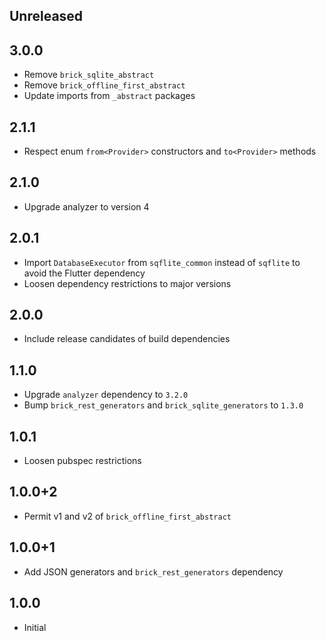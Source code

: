 ## Unreleased

## 3.0.0

* Remove `brick_sqlite_abstract`
* Remove `brick_offline_first_abstract`
* Update imports from `_abstract` packages

## 2.1.1

* Respect enum `from<Provider>` constructors and `to<Provider>` methods

## 2.1.0

* Upgrade analyzer to version 4

## 2.0.1

* Import `DatabaseExecutor` from `sqflite_common` instead of `sqflite` to avoid the Flutter dependency
* Loosen dependency restrictions to major versions

## 2.0.0

* Include release candidates of build dependencies

## 1.1.0

* Upgrade `analyzer` dependency to `3.2.0`
* Bump `brick_rest_generators` and `brick_sqlite_generators` to `1.3.0`

## 1.0.1

* Loosen pubspec restrictions

## 1.0.0+2

* Permit v1 and v2 of `brick_offline_first_abstract`

## 1.0.0+1

* Add JSON generators and `brick_rest_generators` dependency

## 1.0.0

* Initial
